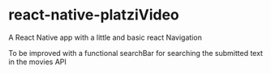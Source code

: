 # react-native-platziVideo
A React Native app with a little and basic react Navigation

To be improved with a functional searchBar for searching the submitted text in the movies API
